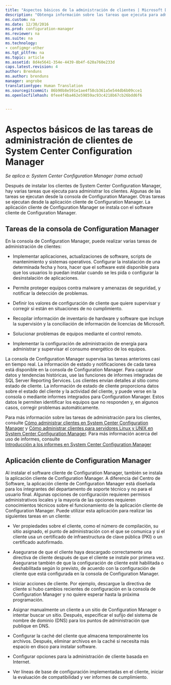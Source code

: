 ```yaml
---
title: "Aspectos básicos de la administración de clientes | Microsoft Docs"
description: "Obtenga información sobre las tareas que ejecuta para administrar clientes de System Center Configuration Manager."
ms.custom: na
ms.date: 12/30/2016
ms.prod: configuration-manager
ms.reviewer: na
ms.suite: na
ms.technology:
- configmgr-other
ms.tgt_pltfrm: na
ms.topic: article
ms.assetid: 8d4e5641-354e-4439-8b4f-620a760e233d
caps.latest.revision: 4
author: Brenduns
ms.author: brenduns
manager: angrobe
translationtype: Human Translation
ms.sourcegitcommit: 86b90b8e591e1ae4f58cb361a5e544db6b09cce1
ms.openlocfilehash: 0fee4f4ba462e59859ac93c4218b67cb26bdd6f6


---
```

# <a name="fundamentals-of-client-management-tasks-for-system-center-configuration-manager"></a>Aspectos básicos de las tareas de administración de clientes de System Center Configuration Manager

*Se aplica a: System Center Configuration Manager (rama actual)*

Después de instalar los clientes de System Center Configuration Manager, hay varias tareas que ejecuta para administrar los clientes.  Algunas de las tareas se ejecutan desde la consola de Configuration Manager. Otras tareas se ejecutan desde la aplicación cliente de Configuration Manager. La aplicación cliente de Configuration Manager se instala con el software cliente de Configuration Manager.

## <a name="configuration-manager-console-tasks"></a>Tareas de la consola de Configuration Manager
 En la consola de Configuration Manager, puede realizar varias tareas de administración de clientes:  

-   Implementar aplicaciones, actualizaciones de software, scripts de mantenimiento y sistemas operativos. Configurar la instalación de una determinada fecha y hora, hacer que el software esté disponible para que los usuarios lo puedan instalar cuando se les pida o configurar la desinstalación de aplicaciones.  

-   Permite proteger equipos contra malware y amenazas de seguridad, y notificar la detección de problemas.  

-   Definir los valores de configuración de cliente que quiere supervisar y corregir si están en situaciones de no cumplimiento.  

-   Recopilar información de inventario de hardware y software que incluye la supervisión y la conciliación de información de licencias de Microsoft.  

-   Solucionar problemas de equipos mediante el control remoto.  

-   Implementar la configuración de administración de energía para administrar y supervisar el consumo energético de los equipos.  

La consola de Configuration Manager supervisa las tareas anteriores casi en tiempo real. La información de estado y notificaciones de cada tarea está disponible en la consola de Configuration Manager. Para capturar datos y tendencias históricas, use las funciones de informes integradas de SQL Server Reporting Services. Los clientes envían detalles al sitio como estado de cliente.  La información de estado de cliente proporciona datos sobre el estado del cliente y la actividad del cliente, y puede verse en la consola o mediante informes integrados para Configuration Manager. Estos datos le permiten identificar los equipos que no responden y, en algunos casos, corregir problemas automáticamente.  

 Para más información sobre las tareas de administración para los clientes, consulte [Cómo administrar clientes en System Center Configuration Manager](../../core/clients/manage/manage-clients.md) y [Cómo administrar clientes para servidores Linux y UNIX en System Center Configuration Manager](../../core/clients/manage/manage-clients-for-linux-and-unix-servers.md). Para más información acerca del uso de informes, consulte   
            [Introducción a los informes en System Center Configuration Manager](../../core/servers/manage/introduction-to-reporting.md)  

## <a name="configuration-manager-client-application"></a>Aplicación cliente de Configuration Manager  
 Al instalar el software cliente de Configuration Manager, también se instala la aplicación cliente de Configuration Manager. A diferencia del Centro de Software, la aplicación cliente de Configuration Manager está diseñada para los integrantes del departamento de soporte técnico y no para el usuario final. Algunas opciones de configuración requieren permisos administrativos locales y la mayoría de las opciones requieren conocimientos técnicos sobre el funcionamiento de la aplicación cliente de Configuration Manager. Puede utilizar esta aplicación para realizar las siguientes tareas en un cliente:  

-   Ver propiedades sobre el cliente, como el número de compilación, su sitio asignado, el punto de administración con el que se comunica y si el cliente usa un certificado de infraestructura de clave pública (PKI) o un certificado autofirmado.  

-   Asegurarse de que el cliente haya descargado correctamente una directiva de cliente después de que el cliente se instale por primera vez. Asegurarse también de que la configuración de cliente esté habilitada o deshabilitada según lo previsto, de acuerdo con la configuración de cliente que está configurada en la consola de Configuration Manager.  

-   Iniciar acciones de cliente. Por ejemplo, descargue la directiva de cliente si hubo cambios recientes de configuración en la consola de Configuration Manager y no quiere esperar hasta la próxima programación.  

-   Asignar manualmente un cliente a un sitio de Configuration Manager o intentar buscar un sitio. Después, especificar el sufijo del sistema de nombre de dominio (DNS) para los puntos de administración que publique en DNS.  

-   Configurar la caché del cliente que almacena temporalmente los archivos. Después, eliminar archivos en la caché si necesita más espacio en disco para instalar software.  

-   Configurar opciones para la administración de cliente basada en Internet.  

-   Ver líneas de base de configuración implementadas en el cliente, iniciar la evaluación de compatibilidad y ver informes de cumplimiento.  



<!--HONumber=Dec16_HO5-->


